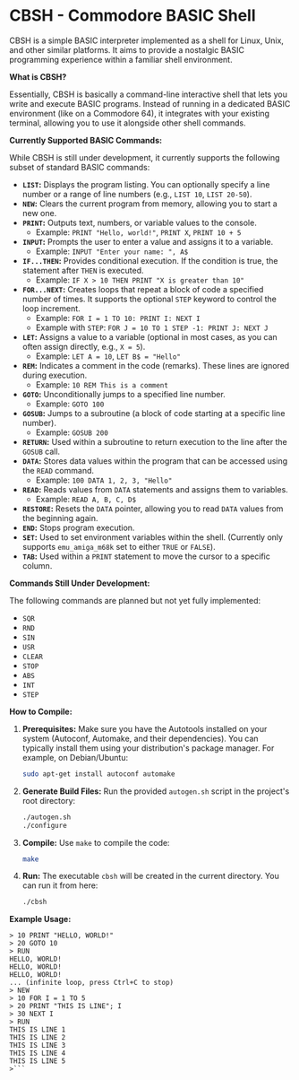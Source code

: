 # CBSH - Commodore BASIC Shell

CBSH is a simple BASIC interpreter implemented as a shell for Linux, Unix, and other similar platforms. It aims to provide a nostalgic BASIC programming experience within a familiar shell environment.

**What is CBSH?**

Essentially, CBSH is basically  a command-line interactive shell that lets you write and execute BASIC programs. Instead of running in a dedicated BASIC environment (like on a Commodore 64), it integrates with your existing terminal, allowing you to use it alongside other shell commands.

**Currently Supported BASIC Commands:**

While CBSH is still under development, it currently supports the following subset of standard BASIC commands:

*   **`LIST`:** Displays the program listing. You can optionally specify a line number or a range of line numbers (e.g., `LIST 10`, `LIST 20-50`).
*   **`NEW`:** Clears the current program from memory, allowing you to start a new one.
*   **`PRINT`:** Outputs text, numbers, or variable values to the console.
    *   Example: `PRINT "Hello, world!"`, `PRINT X`, `PRINT 10 + 5`
*   **`INPUT`:** Prompts the user to enter a value and assigns it to a variable.
    *   Example: `INPUT "Enter your name: ", A$`
*   **`IF...THEN`:** Provides conditional execution. If the condition is true, the statement after `THEN` is executed.
    *   Example: `IF X > 10 THEN PRINT "X is greater than 10"`
*   **`FOR...NEXT`:** Creates loops that repeat a block of code a specified number of times. It supports the optional `STEP` keyword to control the loop increment.
    *   Example: `FOR I = 1 TO 10: PRINT I: NEXT I`
    *   Example with `STEP`: `FOR J = 10 TO 1 STEP -1: PRINT J: NEXT J`
*   **`LET`:** Assigns a value to a variable (optional in most cases, as you can often assign directly, e.g., `X = 5`).
    *   Example: `LET A = 10`, `LET B$ = "Hello"`
*   **`REM`:**  Indicates a comment in the code (remarks). These lines are ignored during execution.
    *   Example: `10 REM This is a comment`
*   **`GOTO`:** Unconditionally jumps to a specified line number.
    *   Example: `GOTO 100`
*   **`GOSUB`:** Jumps to a subroutine (a block of code starting at a specific line number).
    *   Example: `GOSUB 200`
*   **`RETURN`:** Used within a subroutine to return execution to the line after the `GOSUB` call.
*   **`DATA`:** Stores data values within the program that can be accessed using the `READ` command.
    *   Example: `100 DATA 1, 2, 3, "Hello"`
*   **`READ`:** Reads values from `DATA` statements and assigns them to variables.
    *   Example: `READ A, B, C, D$`
*   **`RESTORE`:** Resets the `DATA` pointer, allowing you to read `DATA` values from the beginning again.
*   **`END`:** Stops program execution.
*  **`SET`:** Used to set environment variables within the shell. (Currently only supports `emu_amiga_m68k` set to either `TRUE` or `FALSE`).
*   **`TAB`:** Used within a `PRINT` statement to move the cursor to a specific column.

**Commands Still Under Development:**

The following commands are planned but not yet fully implemented:

*   `SQR`
*   `RND`
*   `SIN`
*   `USR`
*   `CLEAR`
*   `STOP`
*   `ABS`
*   `INT`
*   `STEP`

**How to Compile:**

1. **Prerequisites:** Make sure you have the Autotools installed on your system (Autoconf, Automake, and their dependencies). You can typically install them using your distribution's package manager. For example, on Debian/Ubuntu:

    ```bash
    sudo apt-get install autoconf automake
    ```

2. **Generate Build Files:** Run the provided `autogen.sh` script in the project's root directory:

    ```bash
    ./autogen.sh
    ./configure
    ```

4. **Compile:** Use `make` to compile the code:

    ```bash
    make
    ```

5. **Run:** The executable `cbsh` will be created in the current directory. You can run it from here:

    ```bash
    ./cbsh
    ```

**Example Usage:**

```basic
> 10 PRINT "HELLO, WORLD!"
> 20 GOTO 10
> RUN
HELLO, WORLD!
HELLO, WORLD!
HELLO, WORLD!
... (infinite loop, press Ctrl+C to stop)
> NEW
> 10 FOR I = 1 TO 5
> 20 PRINT "THIS IS LINE"; I
> 30 NEXT I
> RUN
THIS IS LINE 1
THIS IS LINE 2
THIS IS LINE 3
THIS IS LINE 4
THIS IS LINE 5
>```
